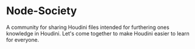 # Node-Society
A community for sharing Houdini files intended for furthering ones knowledge in Houdini. Let's come together to make Houdini easier to learn for everyone.
